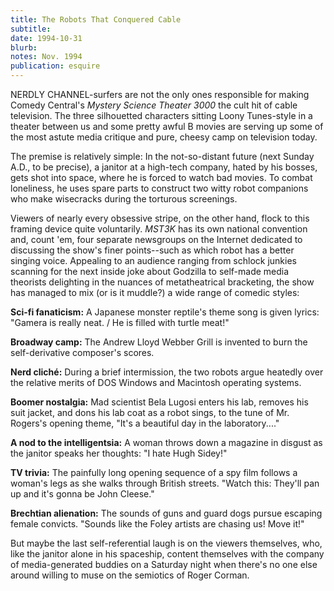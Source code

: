 ```yaml
---
title: The Robots That Conquered Cable
subtitle: 
date: 1994-10-31
blurb: 
notes: Nov. 1994
publication: esquire
---
```



NERDLY CHANNEL-surfers are not the only ones responsible for making Comedy Central's _Mystery Science Theater 3000_ the cult hit of cable television. The three silhouetted characters sitting Loony Tunes-style in a theater between us and some pretty awful B movies are serving up some of the most astute media critique and pure, cheesy camp on television today.

The premise is relatively simple: In the not-so-distant future (next Sunday A.D., to be precise), a janitor at a high-tech company, hated by his bosses, gets shot into space, where he is forced to watch bad movies. To combat loneliness, he uses spare parts to construct two witty robot companions who make wisecracks during the torturous screenings.

Viewers of nearly every obsessive stripe, on the other hand, flock to this framing device quite voluntarily. _MST3K_ has its own national convention and, count 'em, four separate newsgroups on the Internet dedicated to discussing the show's finer points--such as which robot has a better singing voice. Appealing to an audience ranging from schlock junkies scanning for the next inside joke about Godzilla to self-made media theorists delighting in the nuances of metatheatrical bracketing, the show has managed to mix (or is it muddle?) a wide range of comedic styles:

**Sci-fi fanaticism:** A Japanese monster reptile's theme song is given lyrics: "Gamera is really neat. / He is filled with turtle meat!"

**Broadway camp:** The Andrew Lloyd Webber Grill is invented to burn the self-derivative composer's scores.

**Nerd cliché:** During a brief intermission, the two robots argue heatedly over the relative merits of DOS Windows and Macintosh operating systems.

**Boomer nostalgia:** Mad scientist Bela Lugosi enters his lab, removes his suit jacket, and dons his lab coat as a robot sings, to the tune of Mr. Rogers's opening theme, "It's a beautiful day in the laboratory...."

**A nod to the intelligentsia:** A woman throws down a magazine in disgust as the janitor speaks her thoughts: "I hate Hugh Sidey!"

**TV trivia:** The painfully long opening sequence of a spy film follows a woman's legs as she walks through British streets. "Watch this: They'll pan up and it's gonna be John Cleese."

**Brechtian alienation:** The sounds of guns and guard dogs pursue escaping female convicts. "Sounds like the Foley artists are chasing us! Move it!"

But maybe the last self-referential laugh is on the viewers themselves, who, like the janitor alone in his spaceship, content themselves with the company of media-generated buddies on a Saturday night when there's no one else around willing to muse on the semiotics of Roger Corman.

